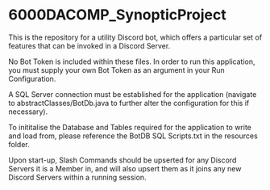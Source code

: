 # 6000DACOMP_SynopticProject

This is the repository for a utility Discord bot, which offers a particular set of features that can be invoked in a Discord Server.

No Bot Token is included within these files. In order to run this application, you must supply your own Bot Token as an argument in your Run Configuration.

A SQL Server connection must be established for the application (navigate to abstractClasses/BotDb.java to further alter the configuration for this if necessary).

To inititalise the Database and Tables required for the application to write and load from, please reference the BotDB SQL Scripts.txt in the resources folder.

Upon start-up, Slash Commands should be upserted for any Discord Servers it is a Member in, and will also upsert them as it joins any new Discord Servers within a running session.

